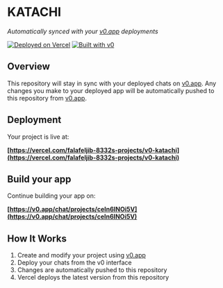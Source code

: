 # KATACHI

*Automatically synced with your [v0.app](https://v0.app) deployments*

[![Deployed on Vercel](https://img.shields.io/badge/Deployed%20on-Vercel-black?style=for-the-badge&logo=vercel)](https://vercel.com/falafeljib-8332s-projects/v0-katachi)
[![Built with v0](https://img.shields.io/badge/Built%20with-v0.app-black?style=for-the-badge)](https://v0.app/chat/projects/ceIn6INOi5V)

## Overview

This repository will stay in sync with your deployed chats on [v0.app](https://v0.app).
Any changes you make to your deployed app will be automatically pushed to this repository from [v0.app](https://v0.app).

## Deployment

Your project is live at:

**[https://vercel.com/falafeljib-8332s-projects/v0-katachi](https://vercel.com/falafeljib-8332s-projects/v0-katachi)**

## Build your app

Continue building your app on:

**[https://v0.app/chat/projects/ceIn6INOi5V](https://v0.app/chat/projects/ceIn6INOi5V)**

## How It Works

1. Create and modify your project using [v0.app](https://v0.app)
2. Deploy your chats from the v0 interface
3. Changes are automatically pushed to this repository
4. Vercel deploys the latest version from this repository
